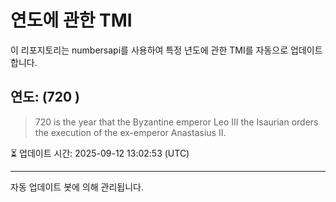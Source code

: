 
# 연도에 관한 TMI

이 리포지토리는 numbersapi를 사용하여 특정 년도에 관한 TMI를 자동으로 업데이트합니다.

## 연도: (720 )
> 720 is the year that the Byzantine emperor Leo III the Isaurian orders the execution of the ex-emperor Anastasius II.

⏳ 업데이트 시간: 2025-09-12 13:02:53 (UTC)

---
자동 업데이트 봇에 의해 관리됩니다.
